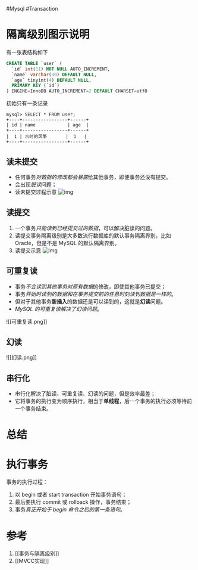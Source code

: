 #Mysql #Transaction 


# 隔离级别图示说明

有一张表结构如下
```sql
CREATE TABLE `user` (
  `id` int(11) NOT NULL AUTO_INCREMENT,
  `name` varchar(30) DEFAULT NULL,
  `age` tinyint(4) DEFAULT NULL,
  PRIMARY KEY (`id`)
) ENGINE=InnoDB AUTO_INCREMENT=2 DEFAULT CHARSET=utf8
```

初始只有一条记录
```shell
mysql> SELECT * FROM user;
+----+-----------------+------+
| id | name            | age  |
+----+-----------------+------+
|  1 | 古时的风筝       |  1   |
+----+-----------------+------+
```

## 读未提交
- 任何事务*对数据的修改都会暴露*给其他事务，即便事务还没有提交。
- 会出现*脏读*问题；
- 读未提交过程示意
![img](读未提交.png)

## 读提交

1. 一个事务*只能读到已经提交过的数据*，可以解决脏读的问题。
2. 读提交事务隔离级别是大多数流行数据库的默认事务隔离界别，比如 Oracle，但是不是 MySQL 的默认隔离界别。
3. 读提交示意
![img](读提交.png)


## 可重复读
- 事务*不会读到其他事务对原有数据*的修改，即使其他事务已提交；
- 事务*开始时读到的数据和在事务提交前的任意时刻读到数据是一样的*。
- 但对于其他事务**新插入**的数据还是可以读到的，这就是**幻读**问题。
- *MySQL 的可重复读解决了幻读问题*。

![[可重复读.png]]


## 幻读


![[幻读.png]]


## 串行化

- 串行化解决了脏读、可重复读、幻读的问题，但是效率最差；
- 它将事务的执行变为顺序执行，相当于**单线程**，后一个事务的执行必须等待前一个事务结束。

# 总结


# 执行事务

事务的执行过程：
1. 以 begin 或者 start transaction 开始事务语句；
2. 最后要执行 commit 或 rollback 操作，事务结束；
3. 事务*真正开始于 begin 命令之后的第一条语句*。

# 参考
1. [[事务与隔离级别]]
2. [[MVCC实现]]